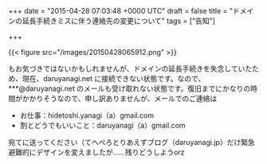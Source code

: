 
+++
date = "2015-04-28 07:03:48 +0000 UTC"
draft = false
title = "ドメインの延長手続きミスに伴う連絡先の変更について"
tags = ["告知"]

+++


{{< figure src="/images/20150428065912.png"  >}}

もお気づきではないかもしれませんが、ドメインの延長手続きを失念していたため、現在、daruyanagi.net に接続できない状態です。なので、***@daruyanagi.net のメールも受け取れない状態です。復旧までにかなりの時間がかかりそうなので、申し訳ありませんが、メールでのご連絡は

<ul>
<li>お仕事：hidetoshi.yanagi（a）gmail.com</li>
<li>割とどうでもいいこと：daruyanagi（a）gmail.com</li>
</ul>宛てに送ってください（てへぺろとりあえずブログ（daruyanagi.jp）だけ緊急避難的にデザインを変えましたが……残りどうしようorz


